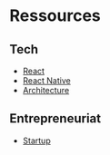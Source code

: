 # Ressources

## Tech

* [React](react/README.md)
* [React Native](react-native/README.md)
* [Architecture](Architecture)

## Entrepreneuriat

* [Startup](Startup/README.md)